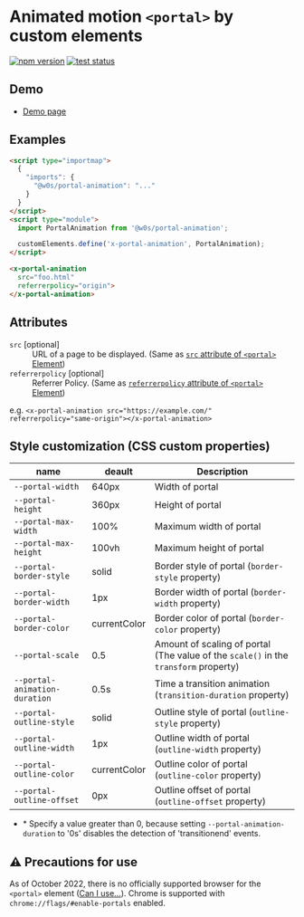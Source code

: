 # Animated motion `<portal>` by custom elements

[![npm version](https://badge.fury.io/js/%40saekitominaga%2Fcustomelements-portal.svg)](https://www.npmjs.com/package/@saekitominaga/customelements-portal)
[![test status](https://github.com/SaekiTominaga/frontend/actions/workflows/portal-animation-test.yml/badge.svg)](https://github.com/SaekiTominaga/frontend/actions/workflows/portal-animation-test.yml)

## Demo

- [Demo page](https://saekitominaga.github.io/frontend/customelements/portal-animation/demo.html)

## Examples

```HTML
<script type="importmap">
  {
    "imports": {
      "@w0s/portal-animation": "..."
    }
  }
</script>
<script type="module">
  import PortalAnimation from '@w0s/portal-animation';

  customElements.define('x-portal-animation', PortalAnimation);
</script>

<x-portal-animation
  src="foo.html"
  referrerpolicy="origin">
</x-portal-animation>
```

## Attributes

<dl>
<dt><code>src</code> [optional]</dt>
<dd>URL of a page to be displayed. (Same as <a href="https://wicg.github.io/portals/#element-attrdef-portal-src"><code>src</code> attribute of <code>&lt;portal&gt;</code> Element</a>)</dd>
<dt><code>referrerpolicy</code> [optional]</dt>
<dd>Referrer Policy. (Same as <a href="https://wicg.github.io/portals/#element-attrdef-portal-referrerpolicy"><code>referrerpolicy</code> attribute of <code>&lt;portal&gt;</code> Element</a>)</dd>
</dl>

e.g. `<x-portal-animation src="https://example.com/" referrerpolicy="same-origin"></x-portal-animation>`

## Style customization (CSS custom properties)

| name | deault | Description |
|-|-|-|
| `--portal-width` | 640px | Width of portal |
| `--portal-height` | 360px | Height of portal |
| `--portal-max-width` | 100% | Maximum width of portal |
| `--portal-max-height` | 100vh | Maximum height of portal |
| `--portal-border-style` | solid | Border style of portal (`border-style` property) |
| `--portal-border-width` | 1px | Border width of portal (`border-width` property) |
| `--portal-border-color` | currentColor | Border color of portal (`border-color` property) |
| `--portal-scale` | 0.5 | Amount of scaling of portal (The value of the `scale()` in the `transform` property) |
| `--portal-animation-duration` | 0.5s | Time a transition animation (`transition-duration` property) |
| `--portal-outline-style` | solid | Outline style of portal (`outline-style` property) |
| `--portal-outline-width` | 1px | Outline width of portal (`outline-width` property) |
| `--portal-outline-color` | currentColor | Outline color of portal (`outline-color` property) |
| `--portal-outline-offset` | 0px | Outline offset of portal (`outline-offset` property) |

- \* Specify a value greater than 0, because setting `--portal-animation-duration` to '0s' disables the detection of 'transitionend' events.

## ⚠ Precautions for use

As of October 2022, there is no officially supported browser for the `<portal>` element ([Can I use...](https://caniuse.com/mdn-html_elements_portal)). Chrome is supported with `chrome://flags/#enable-portals` enabled.
